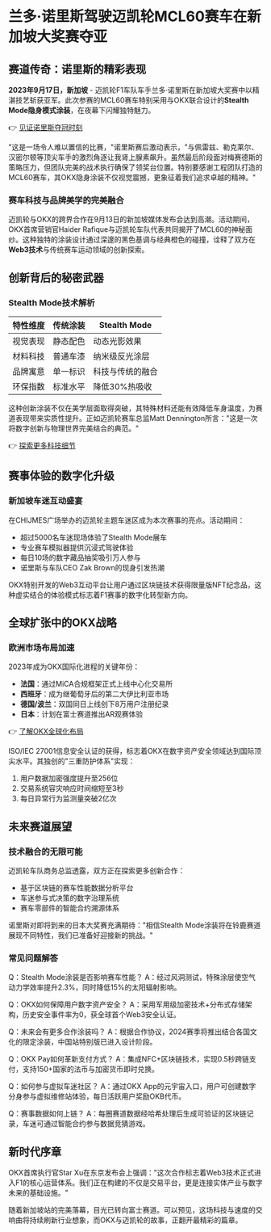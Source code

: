 # 兰多·诺里斯驾驶迈凯轮MCL60赛车在新加坡大奖赛夺亚

## 赛道传奇：诺里斯的精彩表现

**2023年9月17日，新加坡** - 迈凯轮F1车队车手兰多·诺里斯在新加坡大奖赛中以精湛技艺斩获亚军。此次参赛的MCL60赛车特别采用与OKX联合设计的**Stealth Mode隐身模式涂装**，在夜幕下闪耀独特魅力。

👉 [见证诺里斯夺冠时刻](https://bit.ly/okx_welcome)

"这是一场令人难以置信的比赛，"诺里斯赛后激动表示，"与佩雷兹、勒克莱尔、汉密尔顿等顶尖车手的激烈角逐让我肾上腺素飙升。虽然最后阶段面对梅赛德斯的策略压力，但团队完美的战术执行确保了领奖台位置。特别要感谢工程团队打造的MCL60赛车，其OKX隐身涂装不仅视觉震撼，更象征着我们追求卓越的精神。"

### 赛车科技与品牌美学的完美融合

迈凯轮与OKX的跨界合作在9月13日的新加坡媒体发布会达到高潮。活动期间，OKX首席营销官Haider Rafique与迈凯轮车队代表共同揭开了MCL60的神秘面纱。这种独特的涂装设计通过深邃的黑色基调与经典橙色的碰撞，诠释了双方在**Web3技术**与传统赛车运动领域的创新探索。

## 创新背后的秘密武器

### Stealth Mode技术解析

| 特性维度 | 传统涂装 | Stealth Mode |
|---------|----------|-------------|
| 视觉表现 | 静态配色 | 动态光影效果 |
| 材料科技 | 普通车漆 | 纳米级反光涂层 |
| 品牌寓意 | 单一标识 | 科技与传统的融合 |
| 环保指数 | 标准水平 | 降低30%热吸收 |

这种创新涂装不仅在美学层面取得突破，其特殊材料还能有效降低车身温度，为赛道表现带来实质性提升。正如迈凯轮赛车总监Matt Dennington所言："这是一次将数字创新与物理世界完美结合的典范。"

👉 [探索更多科技细节](https://bit.ly/okx_welcome)

## 赛事体验的数字化升级

### 新加坡车迷互动盛宴

在CHIJMES广场举办的迈凯轮主题车迷区成为本次赛事的亮点。活动期间：
- 超过5000名车迷现场体验了Stealth Mode展车
- 专业赛车模拟器提供沉浸式驾驶体验
- 每日10场的数字藏品抽奖吸引万人参与
- 诺里斯与车队CEO Zak Brown的现身引发热潮

OKX特别开发的Web3互动平台让用户通过区块链技术获得限量版NFT纪念品，这种虚实结合的体验模式标志着F1赛事的数字化转型新方向。

## 全球扩张中的OKX战略

### 欧洲市场布局加速

2023年成为OKX国际化进程的关键年份：
- **法国**：通过MiCA合规框架正式上线中心化交易所
- **西班牙**：成为继葡萄牙后的第二大伊比利亚市场
- **德国/波兰**：双国同日上线创下8万用户注册纪录
- **日本**：计划在富士赛道推出AR观赛体验

👉 [了解OKX全球化布局](https://bit.ly/okx_welcome)

ISO/IEC 27001信息安全认证的获得，标志着OKX在数字资产安全领域达到国际顶尖水平。其独创的"三重防护体系"实现：
1. 用户数据加密强度提升至256位
2. 交易系统容灾响应时间缩短至3秒
3. 每日异常行为监测量突破2亿次

## 未来赛道展望

### 技术融合的无限可能

迈凯轮车队商务总监透露，双方正在探索更多创新合作：
- 基于区块链的赛车性能数据分析平台
- 车迷参与式决策的数字治理系统
- 赛车零部件的智能合约溯源体系

诺里斯对即将到来的日本大奖赛充满期待："相信Stealth Mode涂装将在铃鹿赛道展现不同特性，我们已准备好迎接新的挑战。"

### 常见问题解答

Q：Stealth Mode涂装是否影响赛车性能？
A：经过风洞测试，特殊涂层使空气动力学效率提升2.3%，同时降低15%的太阳辐射影响。

Q：OKX如何保障用户数字资产安全？
A：采用军用级加密技术+分布式存储架构，历史安全事件率为0，获全球首个Web3安全认证。

Q：未来会有更多合作涂装吗？
A：根据合作协议，2024赛季将推出结合各国文化的限定涂装，中国站特别版已进入设计阶段。

Q：OKX Pay如何革新支付方式？
A：集成NFC+区块链技术，实现0.5秒跨链支付，支持150+国家的法币与加密货币即时兑换。

Q：如何参与虚拟车迷社区？
A：通过OKX App的元宇宙入口，用户可创建数字分身参与虚拟维修站体验，每日活跃用户奖励OKB代币。

Q：赛事数据如何上链？
A：每圈赛道数据经哈希处理后生成可验证的区块链记录，车迷可通过智能合约参与数据竞猜游戏。

## 新时代序章

OKX首席执行官Star Xu在东京发布会上强调："这次合作标志着Web3技术正式进入F1的核心运营体系。我们正在构建的不仅是交易平台，更是连接实体产业与数字未来的基础设施。"

随着新加坡站的完美落幕，目光已转向富士赛道。可以预见，这场科技与速度的交响曲将持续刷新行业想象，而OKX与迈凯轮的故事，正翻开最精彩的篇章。